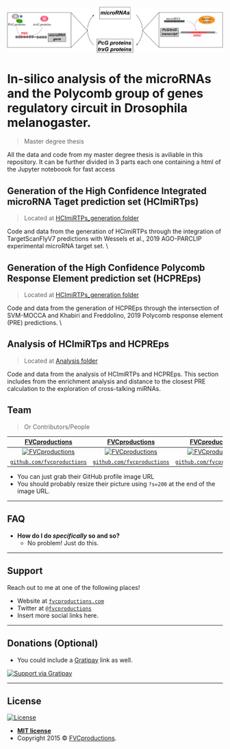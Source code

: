 <a href="http://fvcproductions.com"><img src="https://github.com/JacoboSolorzano/TFM/blob/master/misc/circuito.png" title="FVCproductions" alt="FVCproductions"></a>


# In-silico analysis of the microRNAs and the Polycomb group of genes regulatory circuit in Drosophila melanogaster.

> Master degree thesis

All the data and code from my master degree thesis is aviliable in this repository. It can be further divided in 3 parts
each one containing a html of the Jupyter noteboook for fast access
  

## Generation of the High Confidence Integrated microRNA Taget prediction set (HCImiRTps)
> Located at [HCImiRTPs_generation folder](https://github.com/JacoboSolorzano/TFM/tree/master/HCImiRTps_generation "Title")

Code and data from the generation of HCImiRTPs through the integration of TargetScanFlyV7 predictions with Wessels et al., 2019 AGO-PARCLIP experimental microRNA target set.
\\

## Generation of the High Confidence Polycomb Response Element prediction set (HCPREps)
> Located at [HCImiRTPs_generation folder](https://github.com/JacoboSolorzano/TFM/tree/master/HCPREps_generation "Title")

Code and data from the generation of HCPREps  through the intersection of SVM-MOCCA and Khabiri and Freddolino, 2019 Polycomb response element (PRE) predictions.
\\

## Analysis of HCImiRTps and HCPREps
> Located at [Analysis folder](https://github.com/JacoboSolorzano/TFM/tree/master/Analysis "Title")

Code and data from the analysis of HCImiRTPs and HCPREps. This section includes from the enrichment analysis and distance to the closest PRE calculation to the exploration of cross-talking miRNAs.

## Team

> Or Contributors/People

| <a href="http://fvcproductions.com" target="_blank">**FVCproductions**</a> | <a href="http://fvcproductions.com" target="_blank">**FVCproductions**</a> | <a href="http://fvcproductions.com" target="_blank">**FVCproductions**</a> |
| :---: |:---:| :---:|
| [![FVCproductions](https://avatars1.githubusercontent.com/u/4284691?v=3&s=200)](http://fvcproductions.com)    | [![FVCproductions](https://avatars1.githubusercontent.com/u/4284691?v=3&s=200)](http://fvcproductions.com) | [![FVCproductions](https://avatars1.githubusercontent.com/u/4284691?v=3&s=200)](http://fvcproductions.com)  |
| <a href="http://github.com/fvcproductions" target="_blank">`github.com/fvcproductions`</a> | <a href="http://github.com/fvcproductions" target="_blank">`github.com/fvcproductions`</a> | <a href="http://github.com/fvcproductions" target="_blank">`github.com/fvcproductions`</a> |

- You can just grab their GitHub profile image URL
- You should probably resize their picture using `?s=200` at the end of the image URL.

---

## FAQ

- **How do I do *specifically* so and so?**
    - No problem! Just do this.

---

## Support

Reach out to me at one of the following places!

- Website at <a href="http://fvcproductions.com" target="_blank">`fvcproductions.com`</a>
- Twitter at <a href="http://twitter.com/fvcproductions" target="_blank">`@fvcproductions`</a>
- Insert more social links here.

---

## Donations (Optional)

- You could include a <a href="https://cdn.rawgit.com/gratipay/gratipay-badge/2.3.0/dist/gratipay.png" target="_blank">Gratipay</a> link as well.

[![Support via Gratipay](https://cdn.rawgit.com/gratipay/gratipay-badge/2.3.0/dist/gratipay.png)](https://gratipay.com/fvcproductions/)


---

## License

[![License](http://img.shields.io/:license-mit-blue.svg?style=flat-square)](http://badges.mit-license.org)

- **[MIT license](http://opensource.org/licenses/mit-license.php)**
- Copyright 2015 © <a href="http://fvcproductions.com" target="_blank">FVCproductions</a>.
